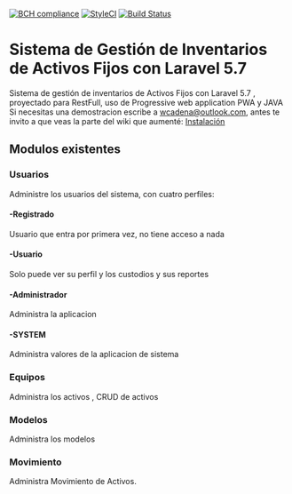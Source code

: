 [![BCH compliance](https://bettercodehub.com/edge/badge/wcadena/inventarioFinalApp?branch=master)](https://bettercodehub.com/)
[![StyleCI](https://github.styleci.io/repos/98135155/shield?branch=master)](https://github.styleci.io/repos/98135155)
[![Build Status](https://travis-ci.org/wcadena/inventarioFinalApp.svg?branch=master)](https://travis-ci.org/wcadena/inventarioFinalApp)
# Sistema de Gestión de Inventarios de Activos Fijos con Laravel 5.7

Sistema de gestión de inventarios de Activos Fijos con Laravel 5.7 , proyectado para RestFull, uso de Progressive web application PWA y JAVA
Si necesitas una demostracion escribe a wcadena@outlook.com, antes te invito a que veas la parte del wiki que aumenté:
[Instalación](https://github.com/wcadena/inventarioFinalApp/wiki/Instalaci%C3%B3n)

## Modulos existentes

### Usuarios
Administre los usuarios del sistema, con cuatro perfiles:
#### -Registrado
Usuario que entra por primera vez, no tiene acceso a nada
#### -Usuario
Solo puede ver su perfil y los custodios y sus reportes
#### -Administrador
Administra la aplicacion
#### -SYSTEM
Administra valores de la aplicacion de sistema


### Equipos
Administra los activos , CRUD de activos

### Modelos
Administra los modelos

### Movimiento
Administra Movimiento de Activos.


